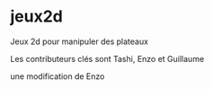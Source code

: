 # jeux2d
Jeux 2d pour manipuler des plateaux

Les contributeurs clés sont Tashi, Enzo et Guillaume


une modification de Enzo
